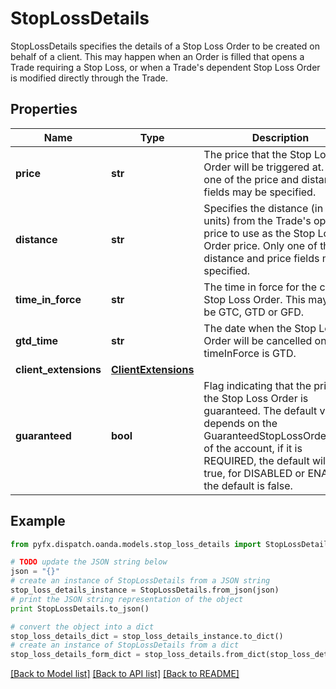 # StopLossDetails

StopLossDetails specifies the details of a Stop Loss Order to be created on behalf of a client. This may happen when an Order is filled that opens a Trade requiring a Stop Loss, or when a Trade's dependent Stop Loss Order is modified directly through the Trade.

## Properties
Name | Type | Description | Notes
------------ | ------------- | ------------- | -------------
**price** | **str** | The price that the Stop Loss Order will be triggered at. Only one of the price and distance fields may be specified. | [optional] 
**distance** | **str** | Specifies the distance (in price units) from the Trade&#39;s open price to use as the Stop Loss Order price. Only one of the distance and price fields may be specified. | [optional] 
**time_in_force** | **str** | The time in force for the created Stop Loss Order. This may only be GTC, GTD or GFD. | [optional] 
**gtd_time** | **str** | The date when the Stop Loss Order will be cancelled on if timeInForce is GTD. | [optional] 
**client_extensions** | [**ClientExtensions**](ClientExtensions.md) |  | [optional] 
**guaranteed** | **bool** | Flag indicating that the price for the Stop Loss Order is guaranteed. The default value depends on the GuaranteedStopLossOrderMode of the account, if it is REQUIRED, the default will be true, for DISABLED or ENABLED the default is false. | [optional] 

## Example

```python
from pyfx.dispatch.oanda.models.stop_loss_details import StopLossDetails

# TODO update the JSON string below
json = "{}"
# create an instance of StopLossDetails from a JSON string
stop_loss_details_instance = StopLossDetails.from_json(json)
# print the JSON string representation of the object
print StopLossDetails.to_json()

# convert the object into a dict
stop_loss_details_dict = stop_loss_details_instance.to_dict()
# create an instance of StopLossDetails from a dict
stop_loss_details_form_dict = stop_loss_details.from_dict(stop_loss_details_dict)
```
[[Back to Model list]](../README.md#documentation-for-models) [[Back to API list]](../README.md#documentation-for-api-endpoints) [[Back to README]](../README.md)


